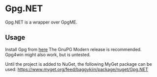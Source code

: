 # Gpg.NET

Gpg.NET is a wrapper over GpgME.

## Usage

Install Gpg from [here](https://www.gnupg.org/download/index.html)
The GnuPG Modern release is recommended. Gpg4win might also work, but is untested.

 Until the project is added to NuGet, the following MyGet package can be used: https://www.myget.org/feed/baggykiin/package/nuget/Gpg.NET
